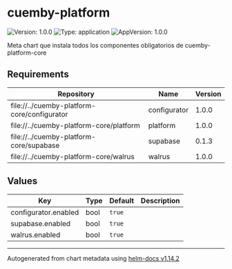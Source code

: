 # cuemby-platform

![Version: 1.0.0](https://img.shields.io/badge/Version-1.0.0-informational?style=flat-square) ![Type: application](https://img.shields.io/badge/Type-application-informational?style=flat-square) ![AppVersion: 1.0.0](https://img.shields.io/badge/AppVersion-1.0.0-informational?style=flat-square)

Meta chart que instala todos los componentes obligatorios de cuemby-platform-core

## Requirements

| Repository | Name | Version |
|------------|------|---------|
| file://../cuemby-platform-core/configurator | configurator | 1.0.0 |
| file://../cuemby-platform-core/platform | platform | 1.0.0 |
| file://../cuemby-platform-core/supabase | supabase | 0.1.3 |
| file://../cuemby-platform-core/walrus | walrus | 1.0.0 |

## Values

| Key | Type | Default | Description |
|-----|------|---------|-------------|
| configurator.enabled | bool | `true` |  |
| supabase.enabled | bool | `true` |  |
| walrus.enabled | bool | `true` |  |

----------------------------------------------
Autogenerated from chart metadata using [helm-docs v1.14.2](https://github.com/norwoodj/helm-docs/releases/v1.14.2)
